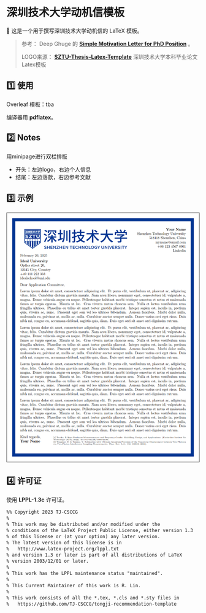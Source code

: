 # 深圳技术大学动机信模板

:page_facing_up: 这是一个用于撰写深圳技术大学动机信的 LaTeX 模板。

> 参考： Deep Ghuge 的 **[Simple Motivation Letter for PhD Position](https://www.overleaf.com/latex/templates/simple-motivation-letter-for-phd-position/sgthwvqzhryr)** 。
>
> LOGO来源： **[SZTU-Thesis-Latex-Template](https://github.com/SZTU-ACM/SZTU-Thesis-Latex-Template)** 深圳技术大学本科毕业论文Latex模板

## :one: 使用

 Overleaf 模板：tba

编译器用 **pdflatex**。



## :two: Notes

用minipage进行双栏排版

- 开头：左边logo，右边个人信息
- 结尾：左边落款，右边参考文献

## :three: 示例

![example-image](image/example.png)

## :four: 许可证

使用 **LPPL-1.3c** 许可证。

```
%% Copyright 2023 TJ-CSCCG
%
% This work may be distributed and/or modified under the
% conditions of the LaTeX Project Public License, either version 1.3
% of this license or (at your option) any later version.
% The latest version of this license is in
%   http://www.latex-project.org/lppl.txt
% and version 1.3 or later is part of all distributions of LaTeX
% version 2003/12/01 or later.
%
% This work has the LPPL maintenance status "maintained".
%
% This Current Maintainer of this work is R. Lin.
%
% This work consists of all the *.tex, *.cls and *.sty files in
%   https://github.com/TJ-CSCCG/tongji-recommendation-template
```
